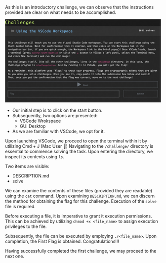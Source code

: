 As this is an introductory challenge, we can observe that the instructions provided are clear on what needs to be accomplished.

![Using the VSCode Workspace](ScreenShots/Using%20the%20VSCode%20Workspace.jpg)

- Our initial step is to click on the start button.
- Subsequently, two options are presented:
    - VSCode Wrokspace
    - GUI Desktop
- As we are familiar with VSCode, we opt for it.

Upon launching VSCode, we proceed to open the terminal within it by utilizing Cmd + J  (Mac User 🥲)
Navigating to the `/challenge/` directory is essential to commence solving the task.
Upon entering the directory, we inspect its contents using `ls`.

Two items are visible:
- DESCRIPTION.md
- solve

We can examine the contents of these files (provided they are readable) using the `cat` command.
Upon examining `DESCRIPTION.md`, we can discern the method for obtaining the flag for this challenge.
Execution of the `solve` file is required.

Before executing a file, it is imperative to grant it execution permissions.
This can be achieved by utilizing `chmod +x <file_name>` to assign execution privileges to the file.

Subsequently, the file can be executed by employing `./<file_name>`.
Upon completion, the First Flag is obtained.
Congratulations!!!
<!-- Flag: ~pwn.college{ocAerYxc2PcOvLJ7_QQR5HVb8Hu.dZjM3MDL4UDOzQzW}~ -->
Having successfully completed the first challenge, we may proceed to the next one.